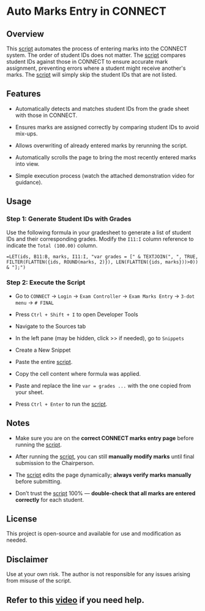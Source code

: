 # Auto Marks Entry in CONNECT

## Overview
This [script](script.js) automates the process of entering marks into the CONNECT system. The order of student IDs does not matter. The [script](script.js) compares student IDs against those in CONNECT to ensure accurate mark assignment, preventing errors where a student might receive another's marks. The [script](script.js) will simply skip the student IDs that are not listed.

## Features
- Automatically detects and matches student IDs from the grade sheet with those in CONNECT.

- Ensures marks are assigned correctly by comparing student IDs to avoid mix-ups.

- Allows overwriting of already entered marks by rerunning the script.

- Automatically scrolls the page to bring the most recently entered marks into view.

- Simple execution process (watch the attached demonstration video for guidance).

## Usage

### Step 1: Generate Student IDs with Grades
Use the following formula in your gradesheet to generate a list of student IDs and their corresponding grades. Modify the `I11:I` column reference to indicate the `Total (100.00)` column.

```excel
=LET(ids, B11:B, marks, I11:I, "var grades = [" & TEXTJOIN(", ", TRUE, FILTER(FLATTEN({ids, ROUND(marks, 2)}), LEN(FLATTEN({ids, marks}))>0)) & "];")
```

### Step 2: Execute the Script
- Go to `CONNECT` → `Login` → `Exam Controller` → ``Exam Marks Entry`` → `3-dot menu` → `# FINAL`

- Press `Ctrl + Shift + I` to open Developer Tools

- Navigate to the Sources tab

- In the left pane (may be hidden, click >> if needed), go to `Snippets`

- Create a New Snippet

- Paste the entire [script](script.js).

- Copy the cell content where formula was applied.
  
- Paste and replace the line `var = grades ...` with the one copied from your sheet.

- Press `Ctrl + Enter` to run the [script](script.js).



## Notes
- Make sure you are on the **correct CONNECT marks entry page** before running the [script](script.js).

- After running the [script](script.js), you can still **manually modify marks** until final submission to the Chairperson.

- The [script](script.js) edits the page dynamically; **always verify marks manually** before submitting.

- Don’t trust the [script](script.js) 100% — **double-check that all marks are entered correctly** for each student.



## License
This project is open-source and available for use and modification as needed.

## Disclaimer
Use at your own risk. The author is not responsible for any issues arising from misuse of the script.

Refer to this [video](https://youtu.be/pFDlC6ly6kU) if you need help.
---
